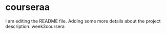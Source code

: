 # courseraa
I am editing the README file. Adding some more details about the project description.
week3coursera
